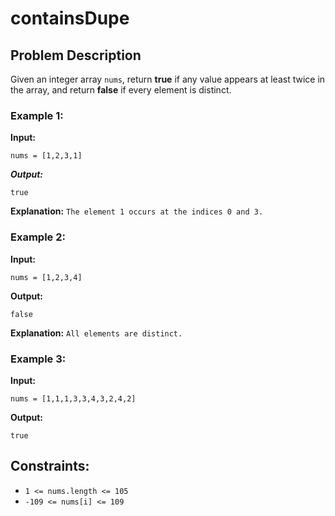 # containsDupe

## Problem Description
Given an integer array `nums`, return **true** if any value appears at least twice in the array, and return **false** if every element is distinct.

### Example 1:

**Input:** 
```plaintext
nums = [1,2,3,1]
```

***Output:*** 
```plaintext
true
```

**Explanation:** `The element 1 occurs at the indices 0 and 3.`

### Example 2:

**Input:** 
```plaintext
nums = [1,2,3,4]
```

**Output:**
```plaintext
false
```

**Explanation:** `All elements are distinct.`

### Example 3:

**Input:** 
```plaintext
nums = [1,1,1,3,3,4,3,2,4,2]
```

**Output:** 
```plaintext
true
```
 
## Constraints:
- `1 <= nums.length <= 105`
- `-109 <= nums[i] <= 109`
